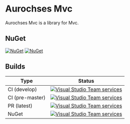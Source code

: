 # Aurochses Mvc

Aurochses Mvc is a library for Mvc.

## NuGet

[![NuGet](https://img.shields.io/nuget/v/Aurochses.Mvc.svg?style=flat-square)](https://www.nuget.org/packages/Aurochses.Mvc)
[![NuGet](https://img.shields.io/nuget/dt/Aurochses.Mvc.svg?style=flat-square)](https://www.nuget.org/packages/Aurochses.Mvc)

## Builds

Type            | Status 
----------------|--------
CI (develop)    | [![Visual Studio Team services](https://img.shields.io/vso/build/aurochses/784be346-9d3f-458f-95d8-5f1a8b5e1227/293.svg?style=flat-square)](https://aurochses.visualstudio.com/Aurochses.CSharp/_build/index?definitionId=293)
CI (pre-master) | [![Visual Studio Team services](https://img.shields.io/vso/build/aurochses/784be346-9d3f-458f-95d8-5f1a8b5e1227/294.svg?style=flat-square)](https://aurochses.visualstudio.com/Aurochses.CSharp/_build/index?definitionId=294)
PR (latest)     | [![Visual Studio Team services](https://img.shields.io/vso/build/aurochses/784be346-9d3f-458f-95d8-5f1a8b5e1227/295.svg?style=flat-square)](https://aurochses.visualstudio.com/Aurochses.CSharp/_build/index?definitionId=295)
NuGet           | [![Visual Studio Team services](https://img.shields.io/vso/build/aurochses/784be346-9d3f-458f-95d8-5f1a8b5e1227/296.svg?style=flat-square)](https://aurochses.visualstudio.com/Aurochses.CSharp/_build/index?definitionId=296)